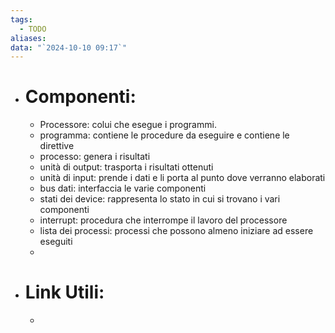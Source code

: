 ```yaml
---
tags:
  - TODO
aliases: 
data: "`2024-10-10 09:17`"
---
```

- # Componenti:
	- Processore: colui che esegue i programmi.
	- programma: contiene le procedure da eseguire e contiene le direttive
	- processo: genera i risultati 
	- unità di output: trasporta i risultati ottenuti 
	- unità di input: prende i dati e li porta al punto dove verranno elaborati
	- bus dati: interfaccia le varie componenti
	- stati dei device: rappresenta lo stato in cui si trovano i vari componenti
	- interrupt: procedura che interrompe il lavoro del processore
	- lista dei processi: processi che possono almeno iniziare ad essere eseguiti
	-  
- # Link Utili:
	- 